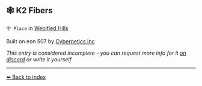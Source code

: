 ## 🕸️ K2 Fibers

`🪧 Place` in [Webified Hills](/webified_hills.html)

Built on eon 507 by [Cybernetics Inc](/cybernetics_inc.html)

_This entry is considered incomplete - you can request more info for it [on discord](<https://discord.com/channels/562910943848169472/1173922660489633802>) or write it yourself_


----------
[⬅️ Back to index](/index.md#2dc0_s)